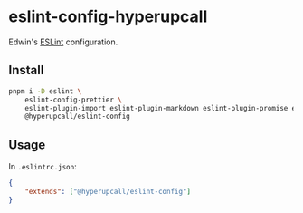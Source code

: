 # eslint-config-hyperupcall

Edwin's [ESLint](https://eslint.org) configuration.

## Install

```sh
pnpm i -D eslint \
	eslint-config-prettier \
	eslint-plugin-import eslint-plugin-markdown eslint-plugin-promise eslint-plugin-n eslint-plugin-unicorn eslint-plugin-security @eslint-community/eslint-plugin-eslint-comments \
	@hyperupcall/eslint-config
```

## Usage

In `.eslintrc.json`:

```json
{
	"extends": ["@hyperupcall/eslint-config"]
}
```
